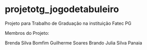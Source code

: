 # projetotg_jogodetabuleiro
 Projeto para Trabalho de Graduação na instituição Fatec PG

Membros do Projeto:

Brenda Silva Bomfim
Guilherme Soares Brando
Julia Silva Panaia
